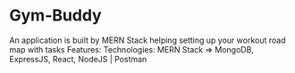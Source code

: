 # Gym-Buddy
An application is built by MERN Stack helping setting up your workout road map with tasks
Features:
Technologies: MERN Stack => MongoDB, ExpressJS, React, NodeJS | Postman
